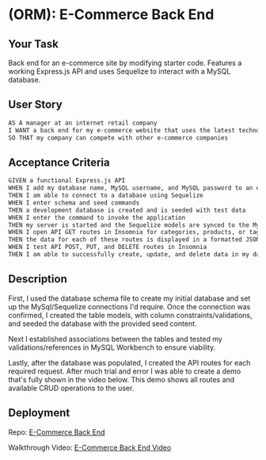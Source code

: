 # (ORM): E-Commerce Back End

## Your Task

Back end for an e-commerce site by modifying starter code. Features a working Express.js API and uses Sequelize to interact with a MySQL database.

## User Story

```md
AS A manager at an internet retail company
I WANT a back end for my e-commerce website that uses the latest technologies
SO THAT my company can compete with other e-commerce companies
```

## Acceptance Criteria

```md
GIVEN a functional Express.js API
WHEN I add my database name, MySQL username, and MySQL password to an environment variable file
THEN I am able to connect to a database using Sequelize
WHEN I enter schema and seed commands
THEN a development database is created and is seeded with test data
WHEN I enter the command to invoke the application
THEN my server is started and the Sequelize models are synced to the MySQL database
WHEN I open API GET routes in Insomnia for categories, products, or tags
THEN the data for each of these routes is displayed in a formatted JSON
WHEN I test API POST, PUT, and DELETE routes in Insomnia
THEN I am able to successfully create, update, and delete data in my database
```

## Description

First, I used the database schema file to create my initial database and set up the MySql/Sequelize connections I'd require. Once the connection was confirmed, I created the table models, with column constraints/validations, and seeded the database with the provided seed content.

Next I established associations between the tables and tested my validations/references in MySQL Workbench to ensure viability.

Lastly, after the database was populated, I created the API routes for each required request. After much trial and error I was able to create a demo that's fully shown in the video below. This demo shows all routes and available CRUD operations to the user.

## Deployment

Repo: [E-Commerce Back End](https://github.com/alexgeis/E-Commerce-Back-End)

Walkthrough Video: [E-Commerce Back End Video](https://drive.google.com/file/d/11SJyGsrpTDzEV9nVhrtpi6SIoW7bBP3E/view)
